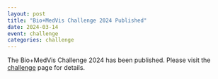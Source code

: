 ```yaml
---
layout: post
title: "Bio+MedVis Challenge 2024 Published"
date: 2024-03-14
event: challenge
categories: challenge
---
```


The Bio+MedVis Challenge 2024 has been published. Please visit the
[challenge]({{site.baseurl}}/biovisChallenges_vis/) page for details.
